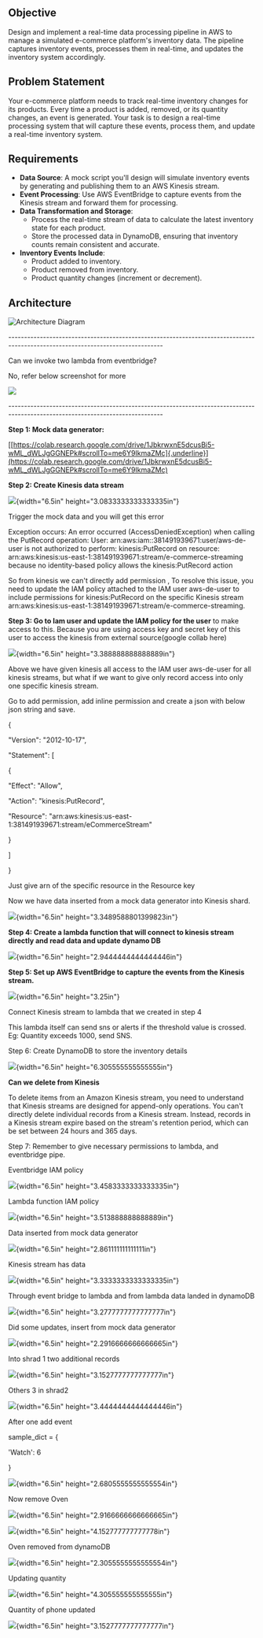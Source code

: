 ## Objective

Design and implement a real-time data processing pipeline in AWS to manage a simulated e-commerce platform's inventory data. The pipeline captures inventory events, processes them in real-time, and updates the inventory system accordingly.

## Problem Statement

Your e-commerce platform needs to track real-time inventory changes for its products. Every time a product is added, removed, or its quantity changes, an event is generated. Your task is to design a real-time processing system that will capture these events, process them, and update a real-time inventory system.

## Requirements

- **Data Source**: A mock script you'll design will simulate inventory events by generating and publishing them to an AWS Kinesis stream.
- **Event Processing**: Use AWS EventBridge to capture events from the Kinesis stream and forward them for processing.
- **Data Transformation and Storage**:
  - Process the real-time stream of data to calculate the latest inventory state for each product.
  - Store the processed data in DynamoDB, ensuring that inventory counts remain consistent and accurate.
- **Inventory Events Include**:
  - Product added to inventory.
  - Product removed from inventory.
  - Product quantity changes (increment or decrement).

## Architecture

![Architecture Diagram](images/image22.png)

---\-\-\-\-\-\-\-\-\-\-\-\-\-\-\-\-\-\-\-\-\-\-\-\-\-\-\-\-\-\-\-\-\-\-\-\-\-\-\-\-\-\-\-\-\-\-\-\-\-\-\-\-\-\-\-\-\-\-\-\-\-\-\-\-\-\-\-\-\-\-\-\-\-\-\-\-\-\-\-\-\-\-\-\-\-\-\-\-\-\-\-\-\-\-\-\-\-\-\-\-\-\-\-\-\-\-\-\-\-\-\-\-\-\-\-\-\-\-\-\-\-\-\--

Can we invoke two lambda from eventbridge?

No, refer below screenshot for more

![](images/image3.png)

---\-\-\-\-\-\-\-\-\-\-\-\-\-\-\-\-\-\-\-\-\-\-\-\-\-\-\-\-\-\-\-\-\-\-\-\-\-\-\-\-\-\-\-\-\-\-\-\-\-\-\-\-\-\-\-\-\-\-\-\-\-\-\-\-\-\-\-\-\-\-\-\-\-\-\-\-\-\-\-\-\-\-\-\-\-\-\-\-\-\-\-\-\-\-\-\-\-\-\-\-\-\-\-\-\-\-\-\-\-\-\-\-\-\-\-\-\-\-\-\-\-\-\--

**Step 1: Mock data generator:**

[[https://colab.research.google.com/drive/1JbkrwxnE5dcusBi5-wML_dWLJgGGNEPk#scrollTo=me6Y9IkmaZMc]{.underline}](https://colab.research.google.com/drive/1JbkrwxnE5dcusBi5-wML_dWLJgGGNEPk#scrollTo=me6Y9IkmaZMc)

**Step 2: Create Kinesis data stream**

![](images/image7.png){width="6.5in" height="3.0833333333333335in"}

Trigger the mock data and you will get this error

Exception occurs: An error occurred (AccessDeniedException) when calling
the PutRecord operation: User:
arn:aws:iam::381491939671:user/aws-de-user is not authorized to perform:
kinesis:PutRecord on resource:
arn:aws:kinesis:us-east-1:381491939671:stream/e-commerce-streaming
because no identity-based policy allows the kinesis:PutRecord action

So from kinesis we can\'t directly add permission , To resolve this
issue, you need to update the IAM policy attached to the IAM user
aws-de-user to include permissions for kinesis:PutRecord on the specific
Kinesis stream
arn:aws:kinesis:us-east-1:381491939671:stream/e-commerce-streaming.

**Step 3: Go to Iam user and update the IAM policy for the user** to
make access to this. Because you are using access key and secret key of
this user to access the kinesis from external source(google collab here)

![](images/image19.png){width="6.5in" height="3.388888888888889in"}

Above we have given kinesis all access to the IAM user aws-de-user for
all kinesis streams, but what if we want to give only record access into
only one specific kinesis stream.

Go to add permission, add inline permission and create a json with below
json string and save.

{

\"Version\": \"2012-10-17\",

\"Statement\": \[

{

\"Effect\": \"Allow\",

\"Action\": \"kinesis:PutRecord\",

\"Resource\":
\"arn:aws:kinesis:us-east-1:381491939671:stream/eCommerceStream\"

}

\]

}

Just give arn of the specific resource in the Resource key

Now we have data inserted from a mock data generator into Kinesis shard.

![](images/image1.png){width="6.5in" height="3.3489588801399823in"}

**Step 4: Create a lambda function that will connect to kinesis stream
directly and read data and update dynamo DB**

![](images/image2.png){width="6.5in" height="2.9444444444444446in"}

**Step 5: Set up AWS EventBridge to capture the events from the Kinesis
stream.**

![](images/image17.png){width="6.5in" height="3.25in"}

Connect Kinesis stream to lambda that we created in step 4

This lambda itself can send sns or alerts if the threshold value is
crossed. Eg: Quantity exceeds 1000, send SNS.

Step 6: Create DynamoDB to store the inventory details

![](images/image13.png){width="6.5in" height="6.305555555555555in"}

**Can we delete from Kinesis**

To delete items from an Amazon Kinesis stream, you need to understand
that Kinesis streams are designed for append-only operations. You can\'t
directly delete individual records from a Kinesis stream. Instead,
records in a Kinesis stream expire based on the stream\'s retention
period, which can be set between 24 hours and 365 days.

Step 7: Remember to give necessary permissions to lambda, and
eventbridge pipe.

Eventbridge IAM policy

![](images/image8.png){width="6.5in" height="3.4583333333333335in"}

Lambda function IAM policy

![](images/image18.png){width="6.5in" height="3.513888888888889in"}

Data inserted from mock data generator

![](images/image14.png){width="6.5in" height="2.861111111111111in"}

Kinesis stream has data

![](images/image9.png){width="6.5in" height="3.3333333333333335in"}

Through event bridge to lambda and from lambda data landed in dynamoDB

![](images/image16.png){width="6.5in" height="3.2777777777777777in"}

Did some updates, insert from mock data generator

![](images/image10.png){width="6.5in" height="2.2916666666666665in"}

Into shrad 1 two additional records

![](images/image15.png){width="6.5in" height="3.1527777777777777in"}

Others 3 in shrad2

![](images/image21.png){width="6.5in" height="3.4444444444444446in"}

After one add event

sample_dict = {

\'Watch\': 6

}

![](images/image5.png){width="6.5in" height="2.6805555555555554in"}

Now remove Oven

![](images/image20.png){width="6.5in" height="2.9166666666666665in"}

![](images/image6.png){width="6.5in" height="4.152777777777778in"}

Oven removed from dynamoDB

![](images/image11.png){width="6.5in" height="2.3055555555555554in"}

Updating quantity

![](images/image12.png){width="6.5in" height="4.305555555555555in"}

Quantity of phone updated

![](images/image4.png){width="6.5in" height="3.1527777777777777in"}
